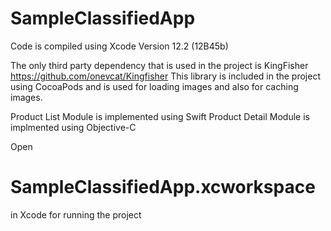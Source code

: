 # SampleClassifiedApp

Code is compiled using Xcode Version 12.2 (12B45b)

The only third party dependency that is used in the project is KingFisher https://github.com/onevcat/Kingfisher
This library is included in the project using CocoaPods and is used for loading images and also for caching images.

Product List Module is implemented using Swift
Product Detail Module is implmented using Objective-C

Open 
# SampleClassifiedApp.xcworkspace 
in Xcode for running the project 
